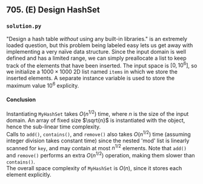 ## 705. (E) Design HashSet

### `solution.py`
"Design a hash table *without* using any built-in libraries." is an extremely loaded question, but this problem being labeled easy lets us get away with implementing a very naïve data structure. Since the input domain is well defined and has a limited range, we can simply preallocate a list to keep track of the elements that have been inserted. The input space is $[0, 10^6]$, so we initialize a $1000 \times 1000$ 2D list named `items` in which we store the inserted elements. A separate instance variable is used to store the maximum value $10^6$ explicity.  
  
#### Conclusion
Instantiating `MyHashSet` takes $O(n^{1/2})$ time, where $n$ is the size of the input domain. An array of fixed size $\sqrt{n}$ is instantiated with the object, hence the sub-linear time complexity.  
Calls to `add()`, `contains()`, and `remove()` also takes $O(n^{1/2})$ time (assuming integer division takes constant time) since the nested 'mod' list is linearly scanned for `key`, and may contain at most $n^{1/2}$ elements. Note that `add()` and `remove()` performs an extra $O(n^{1/2})$ operation, making them slower than `contains()`.  
The overall space complexity of `MyHashSet` is $O(n)$, since it stores each element explicitly.  
